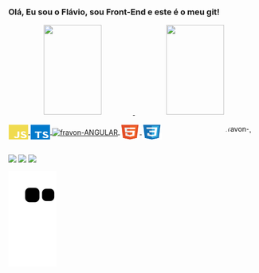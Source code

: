 ### Olá, Eu sou o Flávio, sou Front-End e este é o meu git!

<!--
**flavinpv/flavinpv** is a ✨ _special_ ✨ repository because its `README.md` (this file) appears on your GitHub profile.

Here are some ideas to get you started:

- 🔭 atualmente Estou cursando Ánalíse e desenvolvimento de sistemas
- 🌱 Estudando typescript e Angular
- 📫 How to reach me: flavioticontato@gmail.com
-->
<div align="center">
  <a href="https://github.com/flavinpv">
  <img height="180em" width="48%" src="https://github-readme-stats.vercel.app/api?username=flavinpv&show_icons=true&theme=midnight-purple&include_all_commits=true&count_private=true"/>
  <img height="180em" width="48%" src="https://github-readme-stats.vercel.app/api/top-langs/?username=flavinpv&layout=compact&langs_count=7&theme=midnight-purple"/>
</div>
  
  <div style="display: inline_block"><br>
  <img align="center" alt="fravon-Js" height="30" width="40" src="https://raw.githubusercontent.com/devicons/devicon/master/icons/javascript/javascript-plain.svg">
  <img align="center" alt="fravon-Ts" height="30" width="40" src="https://raw.githubusercontent.com/devicons/devicon/master/icons/typescript/typescript-plain.svg">
  <img align="center" alt="fravon-ANGULAR" height="30" width="40" src="https://cdn.jsdelivr.net/gh/devicons/devicon/icons/angularjs/angularjs-original.svg">

  <img align="center" alt="fravon-HTML" height="30" width="40" src="https://raw.githubusercontent.com/devicons/devicon/master/icons/html5/html5-original.svg">
  <img align="center" alt="fravon-CSS" height="30" width="40" src="https://raw.githubusercontent.com/devicons/devicon/master/icons/css3/css3-original.svg">
  <img align="right" alt="fravon-pic" height="150" style="border-radius:50%;"  src="https://media.discordapp.net/attachments/1022567703204069378/1025028607892004944/resz.png">
  

  
</div>
  
  ##
  
  <div> 

  <a href="https://instagram.com/flavio_adrianoo" target="_blank"><img src="https://img.shields.io/badge/-Instagram-%23E4405F?style=for-the-badge&logo=instagram&logoColor=white" target="_blank"></a>
  <a href = "mailto:flavioticontato@gmail.com"><img src="https://img.shields.io/badge/-Gmail-%23333?style=for-the-badge&logo=gmail&logoColor=white" target="_blank"></a>
  <a href="https://www.linkedin.com/in/flavioadriano/" target="_blank"><img src="https://img.shields.io/badge/-LinkedIn-%230077B5?style=for-the-badge&logo=linkedin&logoColor=white" target="_blank"></a> 
 
  ![snake gif](https://github.com/flavinpv/flavinpv/blob/output/github-contribution-grid-snake.svg)
 
</div>
